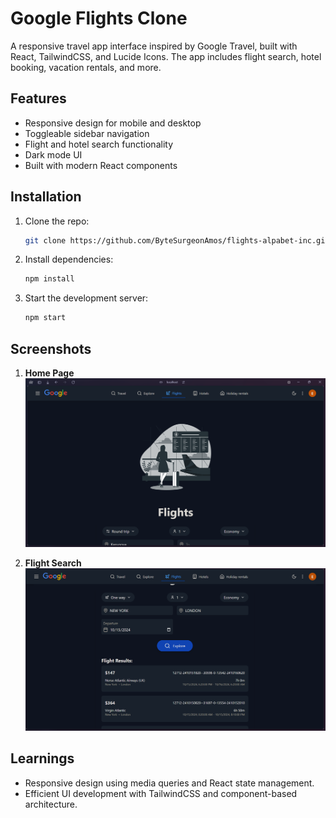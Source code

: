 # Google Flights Clone

A responsive travel app interface inspired by Google Travel, built with React, TailwindCSS, and Lucide Icons. The app includes flight search, hotel booking, vacation rentals, and more.

## Features

- Responsive design for mobile and desktop
- Toggleable sidebar navigation
- Flight and hotel search functionality
- Dark mode UI
- Built with modern React components

## Installation

1. Clone the repo:
   ```bash
   git clone https://github.com/ByteSurgeonAmos/flights-alpabet-inc.git
   ```
2. Install dependencies:
   ```bash
   npm install
   ```
3. Start the development server:
   ```bash
   npm start
   ```

## Screenshots

1. **Home Page**  
   ![Home Page](./public/home.png)

2. **Flight Search**  
   ![Flight Search](./public/search.png)

## Learnings

- Responsive design using media queries and React state management.
- Efficient UI development with TailwindCSS and component-based architecture.
